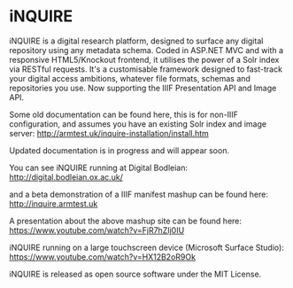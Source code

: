 # iNQUIRE
iNQUIRE is a digital research platform, designed to surface any digital repository using any metadata schema. Coded in ASP.NET MVC and with a responsive HTML5/Knockout frontend, it utilises the power of a Solr index via RESTful requests. It's a customisable framework designed to fast-track your digital access ambitions, whatever file formats, schemas and repositories you use. Now supporting the IIIF Presentation API and Image API.

Some old documentation can be found here, this is for non-IIIF configuration, and assumes you have an existing Solr index and image server:
http://armtest.uk/inquire-installation/install.htm

Updated documentation is in progress and will appear soon.

You can see iNQUIRE running at Digital Bodleian:
http://digital.bodleian.ox.ac.uk/

and a beta demonstration of a IIIF manifest mashup can be found here:
http://inquire.armtest.uk

A presentation about the above mashup site can be found here:
https://www.youtube.com/watch?v=FjR7hZIj0IU

iNQUIRE running on a large touchscreen device (Microsoft Surface Studio):
https://www.youtube.com/watch?v=HX12B2oR9Ok

iNQUIRE is released as open source software under the MIT License.
